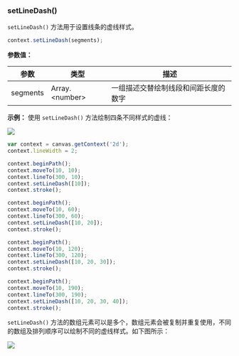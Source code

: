 ### setLineDash()


`setLineDash()` 方法用于设置线条的虚线样式。

```js
context.setLineDash(segments);
```
**参数值：**

| 参数      |  类型  | 描述              |
| ---------|------  | ---------------- |
| segments |Array.<number\>|一组描述交替绘制线段和间距长度的数字|

**示例：**
使用 `setLineDash()` 方法绘制四条不同样式的虚线：

![](/img/game/canvas/setLineDash-001.png)


```js
var context = canvas.getContext('2d');
context.lineWidth = 2;

context.beginPath();
context.moveTo(10, 10);
context.lineTo(300, 10);
context.setLineDash([10]);
context.stroke();

context.beginPath();
context.moveTo(10, 60);
context.lineTo(300, 60);
context.setLineDash([10, 20]);
context.stroke();

context.beginPath();
context.moveTo(10, 120);
context.lineTo(300, 120);
context.setLineDash([10, 20, 30]);
context.stroke();

context.beginPath();
context.moveTo(10, 190);
context.lineTo(300, 190);
context.setLineDash([10, 20, 30, 40]);
context.stroke();

```
`setLineDash()` 方法的数组元素可以是多个，数组元素会被复制并重复使用，不同的数组及排列顺序可以绘制不同的虚线样式。如下图所示：

![](/img/game/canvas/setLineDash-002.png)




